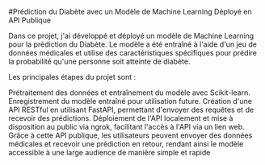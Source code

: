 #Prédiction du Diabète avec un Modèle de Machine Learning Déployé en API Publique

Dans ce projet, j'ai développé et déployé un modèle de Machine Learning pour la prédiction du Diabète. Le modèle a été entraîné à l'aide d'un jeu de données médicales et utilise des caractéristiques spécifiques pour prédire la probabilité qu'une personne soit atteinte de diabète.

Les principales étapes du projet sont :

Prétraitement des données et entraînement du modèle avec Scikit-learn.
Enregistrement du modèle entraîné pour utilisation future.
Création d'une API RESTful en utilisant FastAPI, permettant d'envoyer des requêtes et de recevoir des prédictions.
Déploiement de l'API localement et mise à disposition au public via ngrok, facilitant l'accès à l'API via un lien web.
Grâce à cette API publique, les utilisateurs peuvent envoyer des données médicales et recevoir une prédiction en retour, rendant ainsi le modèle accessible à une large audience de manière simple et rapide
